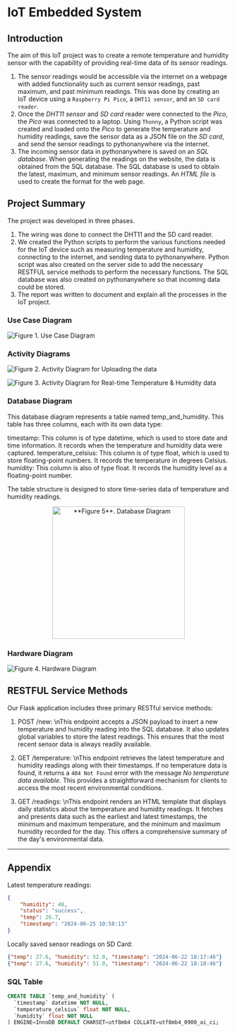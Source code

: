 # IoT Embedded System

##  Introduction
The aim of this IoT project was to create a remote temperature and humidity sensor with the capability of providing real-time data of its sensor readings.
  
1. The sensor readings would be accessible via the internet on a webpage with added functionality such as current sensor readings, past maximum, and past minimum readings. This was done by creating an IoT device using a `Raspberry Pi Pico`, a `DHT11 sensor`, and an `SD card reader`.
2. Once the *DHT11 sensor* and *SD card* reader were connected to the *Pico*, the *Pico* was connected to a laptop. Using `Thonny`, a Python script was created and loaded onto the *Pico* to generate the temperature and humidity readings, save the sensor data as a JSON file on the *SD card*, and send the sensor readings to pythonanywhere via the internet.
3. The incoming sensor data in pythonanywhere is saved on an *SQL database*. When generating the readings on the website, the data is obtained from the SQL database. The SQL database is used to obtain the latest, maximum, and minimum sensor readings. An *HTML file* is used to create the format for the web page.

##  Project Summary
The project was developed in three phases. 
1. The wiring was done to connect the DHT11 and the SD card reader.
2. We created the Python scripts to perform the various functions needed for the IoT device such as measuring temperature and humidity, connecting to the internet, and sending data to pythonanywhere. Python script was also created on the server side to add the necessary RESTFUL service methods to perform the necessary functions. The SQL database was also created on pythonanywhere so that incoming data could be stored.
3. The report was written to document and explain all the processes in the IoT project.

### Use Case Diagram
![**Figure 1**. Use Case Diagram](https://github.com/jiatangzhi/iot_embedded_system/blob/main/images/use_case_diagram.png)

### Activity Diagrams
![**Figure 2**. Activity Diagram for Uploading the data](https://github.com/jiatangzhi/iot_embedded_system/blob/main/images/activity_diagram_1.png)

![**Figure 3**. Activity Diagram for Real-time Temperature & Humidity data](https://github.com/jiatangzhi/iot_embedded_system/blob/main/images/activity_diagram_2.png)

### Database Diagram
This database diagram represents a table named temp_and_humidity. This table has three columns, each with its own data type:

timestamp: This column is of type datetime, which is used to store date and time information. It records when the temperature and humidity data were captured.
temperature_celsius: This column is of type float, which is used to store floating-point numbers. It records the temperature in degrees Celsius.
humidity: This column is also of type float. It records the humidity level as a floating-point number.

The table structure is designed to store time-series data of temperature and humidity readings.
<div align="center">
  <img src="https://github.com/jiatangzhi/iot_embedded_system/blob/main/images/database_diagram.png" alt="**Figure 5**. Database Diagram" width="300"/>
</div>

### Hardware Diagram
![**Figure 4**. Hardware Diagram](https://github.com/jiatangzhi/iot_embedded_system/blob/main/images/hardware_diagram.png)

## RESTFUL Service Methods
Our Flask application includes three primary RESTful service methods:

1. POST /new:
\nThis endpoint accepts a JSON payload to insert a new temperature and humidity reading into the SQL database. It also updates global variables to store the latest readings. This ensures that the most recent sensor data is always readily available.

2. GET /temperature:
\nThis endpoint retrieves the latest temperature and humidity readings along with their timestamps. If no temperature data is found, it returns a `404 Not Found` error with the message *No temperature data available*. This provides a straightforward mechanism for clients to access the most recent environmental conditions.

3. GET /readings:
\nThis endpoint renders an HTML template that displays daily statistics about the temperature and humidity readings. It fetches and presents data such as the earliest and latest timestamps, the minimum and maximum temperature, and the minimum and maximum humidity recorded for the day. This offers a comprehensive summary of the day's environmental data.

---
## Appendix
Latest temperature readings: 
```json
{
    "humidity": 48,
    "status": "success",
    "temp": 26.7,
    "timestamp": "2024-06-25 10:58:13"
}
```

Locally saved sensor readings on SD Card:
```json
{"temp": 27.6, "humidity": 52.0, "timestamp": "2024-06-22 18:17:46"}
{"temp": 27.6, "humidity": 51.0, "timestamp": "2024-06-22 18:18:46"}
```

### SQL Table

```sql
CREATE TABLE `temp_and_humidity` (
  `timestamp` datetime NOT NULL,
  `temperature_celsius` float NOT NULL,
  `humidity` float NOT NULL
) ENGINE=InnoDB DEFAULT CHARSET=utf8mb4 COLLATE=utf8mb4_0900_ai_ci;
```
